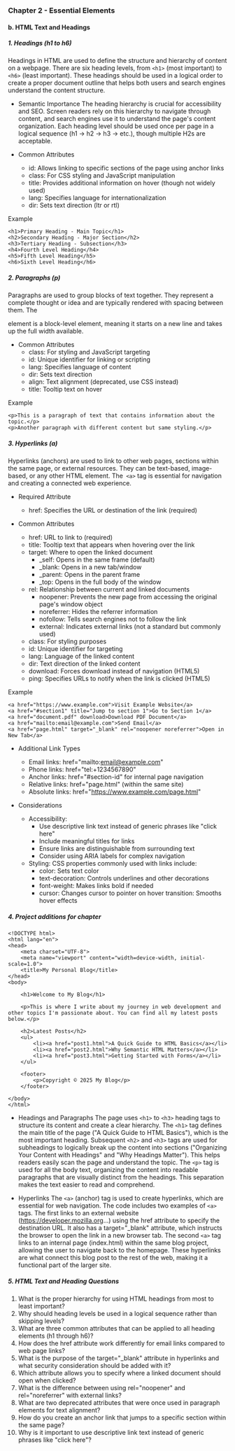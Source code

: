 ### Chapter 2 - Essential Elements

#### b. HTML Text and Headings
##### 1. Headings (h1 to h6)
Headings in HTML are used to define the structure and hierarchy of content on a webpage. There are six heading levels, from `<h1>` (most important) to `<h6>` (least important). These headings should be used in a logical order to create a proper document outline that helps both users and search engines understand the content structure.

* Semantic Importance
The heading hierarchy is crucial for accessibility and SEO. Screen readers rely on this hierarchy to navigate through content, and search engines use it to understand the page's content organization. Each heading level should be used once per page in a logical sequence (h1 → h2 → h3 → etc.), though multiple H2s are acceptable.

* Common Attributes
	- id: Allows linking to specific sections of the page using anchor links
	- class: For CSS styling and JavaScript manipulation
	- title: Provides additional information on hover (though not widely used)
	- lang: Specifies language for internationalization
	- dir: Sets text direction (ltr or rtl)

Example
```
<h1>Primary Heading - Main Topic</h1>
<h2>Secondary Heading - Major Section</h2>
<h3>Tertiary Heading - Subsection</h3>
<h4>Fourth Level Heading</h4>
<h5>Fifth Level Heading</h5>
<h6>Sixth Level Heading</h6>

```

##### 2. Paragraphs (p)
Paragraphs are used to group blocks of text together. They represent a complete thought or idea and are typically rendered with spacing between them. The <p> element is a block-level element, meaning it starts on a new line and takes up the full width available.

* Common Attributes
	- class: For styling and JavaScript targeting
	- id: Unique identifier for linking or scripting
	- lang: Specifies language of content
	- dir: Sets text direction
	- align: Text alignment (deprecated, use CSS instead)
	- title: Tooltip text on hover

Example
```
<p>This is a paragraph of text that contains information about the topic.</p>
<p>Another paragraph with different content but same styling.</p>
```


##### 3. Hyperlinks (a)
Hyperlinks (anchors) are used to link to other web pages, sections within the same page, or external resources. They can be text-based, image-based, or any other HTML element. The` <a>` tag is essential for navigation and creating a connected web experience.

* Required Attribute
	* href: Specifies the URL or destination of the link (required)

* Common Attributes
	- href: URL to link to (required)
	- title: Tooltip text that appears when hovering over the link
	- target: Where to open the linked document
		- _self: Opens in the same frame (default)
		- _blank: Opens in a new tab/window
		- _parent: Opens in the parent frame
		- _top: Opens in the full body of the window
 	- rel: Relationship between current and linked documents
		- noopener: Prevents the new page from accessing the original page's window object
		- noreferrer: Hides the referrer information
		- nofollow: Tells search engines not to follow the link
		- external: Indicates external links (not a standard but commonly used)
	- class: For styling purposes
	- id: Unique identifier for targeting
	- lang: Language of the linked content
	- dir: Text direction of the linked content
	- download: Forces download instead of navigation (HTML5)
	- ping: Specifies URLs to notify when the link is clicked (HTML5)

Example 
```
<a href="https://www.example.com">Visit Example Website</a>
<a href="#section1" title="Jump to section 1">Go to Section 1</a>
<a href="document.pdf" download>Download PDF Document</a>
<a href="mailto:email@example.com">Send Email</a>
<a href="page.html" target="_blank" rel="noopener noreferrer">Open in New Tab</a>

```

* Additional Link Types
	- Email links: href="mailto:email@example.com"
	- Phone links: href="tel:+1234567890"
	- Anchor links: href="#section-id" for internal page navigation
	- Relative links: href="page.html" (within the same site)
	- Absolute links: href="https://www.example.com/page.html"
 
* Considerations
	- Accessibility:
		- Use descriptive link text instead of generic phrases like "click here"
		- Include meaningful titles for links
		- Ensure links are distinguishable from surrounding text
		- Consider using ARIA labels for complex navigation
	- Styling:
	  CSS properties commonly used with links include:
	  	- color: Sets text color
		- text-decoration: Controls underlines and other decorations
		- font-weight: Makes links bold if needed
		- cursor: Changes cursor to pointer on hover
transition: Smooths hover effects
		  
##### 4. Project additions for chapter
```
<!DOCTYPE html>
<html lang="en">
<head>
    <meta charset="UTF-8">
    <meta name="viewport" content="width=device-width, initial-scale=1.0">
    <title>My Personal Blog</title>
</head>
<body>

    <h1>Welcome to My Blog</h1>

    <p>This is where I write about my journey in web development and other topics I'm passionate about. You can find all my latest posts below.</p>

    <h2>Latest Posts</h2>
    <ul>
        <li><a href="post1.html">A Quick Guide to HTML Basics</a></li>
        <li><a href="post2.html">Why Semantic HTML Matters</a></li>
        <li><a href="post3.html">Getting Started with Forms</a></li>
    </ul>

    <footer>
        <p>Copyright © 2025 My Blog</p>
    </footer>

</body>
</html>
```

* Headings and Paragraphs
The page uses `<h1>` to `<h3>` heading tags to structure its content and create a clear hierarchy. The `<h1>` tag defines the main title of the page ("A Quick Guide to HTML Basics"), which is the most important heading. Subsequent `<h2>` and `<h3>` tags are used for subheadings to logically break up the content into sections ("Organizing Your Content with Headings" and "Why Headings Matter"). This helps readers easily scan the page and understand the topic. The `<p>` tag is used for all the body text, organizing the content into readable paragraphs that are visually distinct from the headings. This separation makes the text easier to read and comprehend.

* Hyperlinks
The `<a>` (anchor) tag is used to create hyperlinks, which are essential for web navigation. The code includes two examples of `<a>` tags. The first links to an external website (https://developer.mozilla.org...) using the href attribute to specify the destination URL. It also has a target="_blank" attribute, which instructs the browser to open the link in a new browser tab. The second `<a>` tag links to an internal page (index.html) within the same blog project, allowing the user to navigate back to the homepage. These hyperlinks are what connect this blog post to the rest of the web, making it a functional part of the larger site.

##### 5. HTML Text and Heading Questions
1. What is the proper hierarchy for using HTML headings from most to least important?
2. Why should heading levels be used in a logical sequence rather than skipping levels?
3. What are three common attributes that can be applied to all heading elements (h1 through h6)?
4. How does the href attribute work differently for email links compared to web page links?
5. What is the purpose of the target="_blank" attribute in hyperlinks and what security consideration should be added with it?
6. Which attribute allows you to specify where a linked document should open when clicked?
7. What is the difference between using rel="noopener" and rel="noreferrer" with external links?
8. What are two deprecated attributes that were once used in paragraph elements for text alignment?
9. How do you create an anchor link that jumps to a specific section within the same page?
10. Why is it important to use descriptive link text instead of generic phrases like "click here"?